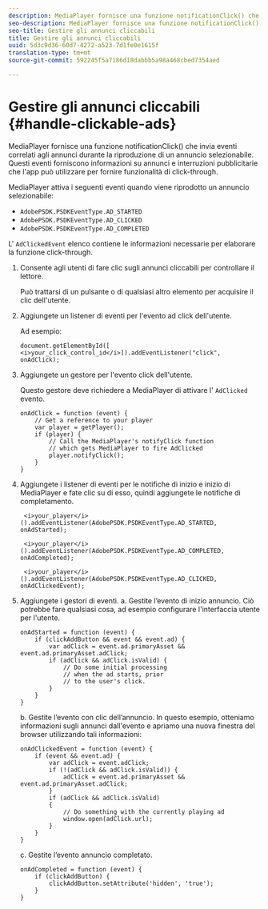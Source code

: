 ```yaml
---
description: MediaPlayer fornisce una funzione notificationClick() che invia eventi correlati agli annunci durante la riproduzione di un annuncio selezionabile. Questi eventi forniscono informazioni su annunci e interruzioni pubblicitarie che l'app può utilizzare per fornire funzionalità di click-through.
seo-description: MediaPlayer fornisce una funzione notificationClick() che invia eventi correlati agli annunci durante la riproduzione di un annuncio selezionabile. Questi eventi forniscono informazioni su annunci e interruzioni pubblicitarie che l'app può utilizzare per fornire funzionalità di click-through.
seo-title: Gestire gli annunci cliccabili
title: Gestire gli annunci cliccabili
uuid: 5d3c9d36-60d7-4272-a523-7d1fe0e1615f
translation-type: tm+mt
source-git-commit: 592245f5a7186d18dabbb5a98a468cbed7354aed

---
```



# Gestire gli annunci cliccabili {#handle-clickable-ads}

MediaPlayer fornisce una funzione notificationClick() che invia eventi correlati agli annunci durante la riproduzione di un annuncio selezionabile. Questi eventi forniscono informazioni su annunci e interruzioni pubblicitarie che l&#39;app può utilizzare per fornire funzionalità di click-through.

MediaPlayer attiva i seguenti eventi quando viene riprodotto un annuncio selezionabile:

* `AdobePSDK.PSDKEventType.AD_STARTED`
* `AdobePSDK.PSDKEventType.AD_CLICKED`
* `AdobePSDK.PSDKEventType.AD_COMPLETED`

L&#39; `AdClickedEvent` elenco contiene le informazioni necessarie per elaborare la funzione click-through.

1. Consente agli utenti di fare clic sugli annunci cliccabili per controllare il lettore.

   Può trattarsi di un pulsante o di qualsiasi altro elemento per acquisire il clic dell&#39;utente.
1. Aggiungete un listener di eventi per l&#39;evento ad click dell&#39;utente.

   Ad esempio:

   ```
   document.getElementById([ 
   <i>your_click_control_id</i>]).addEventListener("click", onAdClick);
   ```

1. Aggiungete un gestore per l&#39;evento click dell&#39;utente.

   Questo gestore deve richiedere a MediaPlayer di attivare l&#39; `AdClicked` evento.

   ```
   onAdClick = function (event) { 
       // Get a reference to your player 
       var player = getPlayer(); 
       if (player) { 
           // Call the MediaPlayer's notifyClick function 
           // which gets MediaPlayer to fire AdClicked 
           player.notifyClick(); 
       } 
   } 
   ```

1. Aggiungete i listener di eventi per le notifiche di inizio e inizio di MediaPlayer e fate clic su di esso, quindi aggiungete le notifiche di completamento.

   ```
    <i>your_player</i>().addEventListener(AdobePSDK.PSDKEventType.AD_STARTED, onAdStarted); 
   
    <i>your_player</i>().addEventListener(AdobePSDK.PSDKEventType.AD_COMPLETED, onAdCompleted);
   
    <i>your_player</i>().addEventListener(AdobePSDK.PSDKEventType.AD_CLICKED, onAdClickedEvent);
   ```

1. Aggiungete i gestori di eventi.
a. Gestite l’evento di inizio annuncio.
Ciò potrebbe fare qualsiasi cosa, ad esempio configurare l&#39;interfaccia utente per l&#39;utente.

   ```
   onAdStarted = function (event) { 
       if (clickAddButton && event && event.ad) { 
           var adClick = event.ad.primaryAsset && event.ad.primaryAsset.adClick; 
           if (adClick && adClick.isValid) { 
               // Do some initial processing  
               // when the ad starts, prior 
               // to the user's click. 
           } 
       } 
   }
   ```

   b. Gestite l’evento con clic dell’annuncio.
In questo esempio, otteniamo informazioni sugli annunci dall&#39;evento e apriamo una nuova finestra del browser utilizzando tali informazioni:

   ```
   onAdClickedEvent = function (event) { 
       if (event && event.ad) { 
           var adClick = event.adClick; 
           if (!(adClick && adClick.isValid)) { 
               adClick = event.ad.primaryAsset && event.ad.primaryAsset.adClick; 
           } 
           if (adClick && adClick.isValid) 
           { 
               // Do something with the currently playing ad 
               window.open(adClick.url); 
           } 
       } 
   }
   ```

   c. Gestite l’evento annuncio completato.

   ```
   onAdCompleted = function (event) { 
       if (clickAddButton) { 
           clickAddButton.setAttribute('hidden', 'true'); 
       } 
   }
   ```
